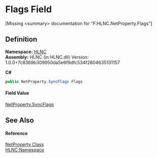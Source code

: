 # Flags Field


\[Missing &lt;summary&gt; documentation for "F:HLNC.NetProperty.Flags"\]



## Definition
**Namespace:** <a href="N_HLNC">HLNC</a>  
**Assembly:** HLNC (in HLNC.dll) Version: 1.0.0+7c8369b309950da5e6f9dfc534f2804635131157

**C#**
``` C#
public NetProperty.SyncFlags Flags
```



#### Field Value
<a href="T_HLNC_NetProperty_SyncFlags">NetProperty.SyncFlags</a>

## See Also


#### Reference
<a href="T_HLNC_NetProperty">NetProperty Class</a>  
<a href="N_HLNC">HLNC Namespace</a>  
